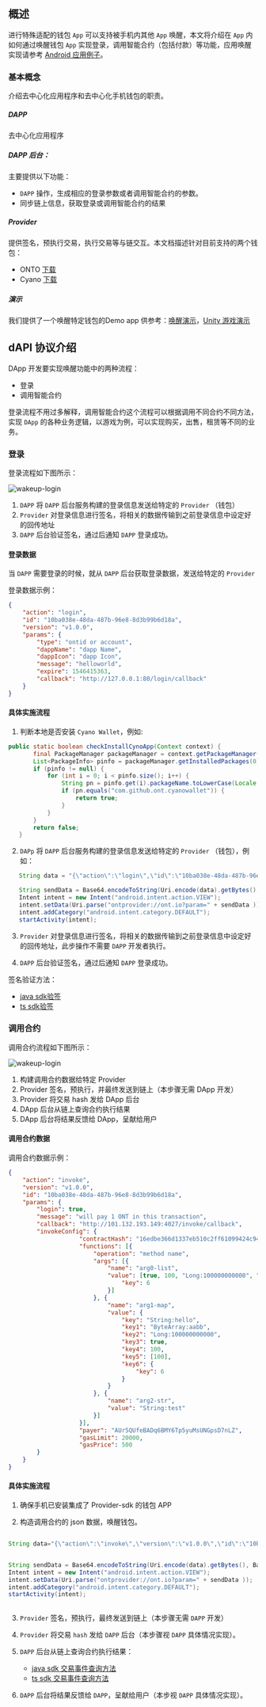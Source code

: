 

## 概述

进行特殊适配的钱包 ```App``` 可以支持被手机内其他 ```App``` 唤醒，本文将介绍在 ```App``` 内如何通过唤醒钱包 ```App``` 实现登录，调用智能合约（包括付款）等功能，应用唤醒实现请参考 [Android 应用例子](https://github.com/ontio-cyano/android-app-demo)。

### 基本概念

介绍去中心化应用程序和去中心化手机钱包的职责。

##### DAPP

去中心化应用程序

##### DAPP 后台：

主要提供以下功能：
- ```DAPP``` 操作，生成相应的登录参数或者调用智能合约的参数。
- 同步链上信息，获取登录或调用智能合约的结果

##### Provider
提供签名，预执行交易，执行交易等与链交互。本文档描述针对目前支持的两个钱包：
- ONTO [下载](https://onto.app)
- Cyano [下载](http://101.132.193.149/files/app-debug.apk)

##### 演示
我们提供了一个唤醒特定钱包的Demo app 供参考：[唤醒演示](https://github.com/ontio-cyano/android-app-demo)，[Unity 游戏演示](https://dev-docs.ont.io/#/docs-cn/dApp-Integration/12-unity_integration)



## dAPI 协议介绍

DApp 开发要实现唤醒功能中的两种流程：
- 登录
- 调用智能合约

登录流程不用过多解释，调用智能合约这个流程可以根据调用不同合约不同方法，实现 ```DApp``` 的各种业务逻辑，以游戏为例，可以实现购买，出售，租赁等不同的业务。

### 登录

登录流程如下图所示：

![wakeup-login](https://raw.githubusercontent.com/ontio/documentation/master/dev-website-docs/assets/integration/wakeupLogin.png)

1. ```DAPP``` 将 ```DAPP``` 后台服务构建的登录信息发送给特定的 ```Provider``` （钱包）
2. ```Provider``` 对登录信息进行签名，将相关的数据传输到之前登录信息中设定好的回传地址
3. ```DAPP``` 后台验证签名，通过后通知 ```DAPP``` 登录成功。

#### 登录数据

当 ```DAPP``` 需要登录的时候，就从 ```DAPP``` 后台获取登录数据，发送给特定的 ```Provider```

登录数据示例：
```json
{
	"action": "login",
	"id": "10ba038e-48da-487b-96e8-8d3b99b6d18a",
	"version": "v1.0.0",
	"params": {
		"type": "ontid or account",
		"dappName": "dapp Name",
		"dappIcon": "dapp Icon",
		"message": "helloworld",
		"expire": 1546415363,
		"callback": "http://127.0.0.1:80/login/callback"
	}
}
```

#### 具体实施流程

1. 判断本地是否安装 ```Cyano Wallet```，例如:

```java
public static boolean checkInstallCynoApp(Context context) {
       final PackageManager packageManager = context.getPackageManager();// 获取packagemanager
       List<PackageInfo> pinfo = packageManager.getInstalledPackages(0);// 获取所有已安装程序的包信息
       if (pinfo != null) {
           for (int i = 0; i < pinfo.size(); i++) {
               String pn = pinfo.get(i).packageName.toLowerCase(Locale.ENGLISH);
               if (pn.equals("com.github.ont.cyanowallet")) {
                   return true;
               }
           }
       }
       return false;
   }
```

2. ```DAPp``` 将 ```DAPP``` 后台服务构建的登录信息发送给特定的 ```Provider``` （钱包），例如：

```java
   String data = "{\"action\":\"login\",\"id\":\"10ba038e-48da-487b-96e8-8d3b99b6d18a\",\"version\":\"v1.0.0\",\"params\":{\"type\":\"ontid or account\",\"dappName\":\"dapp Name\",\"dappIcon\":\"dapp Icon\",\"message\":\"helloworld\",\"expire\":1546415363,\"callback\":\"http://127.0.0.1:80/login/callback\"}}"; //此处就是将之前的登录数据拼接后的状态。

   String sendData = Base64.encodeToString(Uri.encode(data).getBytes(), Base64.NO_WRAP);
   Intent intent = new Intent("android.intent.action.VIEW");
   intent.setData(Uri.parse("ontprovider://ont.io?param=" + sendData ));
   intent.addCategory("android.intent.category.DEFAULT");
   startActivity(intent);
```

3. ```Provider``` 对登录信息进行签名，将相关的数据传输到之前登录信息中设定好的回传地址，此步操作不需要 ```DAPP``` 开发者执行。

4. ```DAPP``` 后台验证签名，通过后通知 ```DAPP``` 登录成功。

签名验证方法：
* [java sdk验签](https://github.com/ontio/ontology-java-sdk/blob/master/docs/cn/interface.md#%E7%AD%BE%E5%90%8D%E9%AA%8C%E7%AD%BE)
* [ts sdk验签](https://github.com/ontio/ontology-ts-sdk/blob/master/test/ecdsa.crypto.test.ts)


### 调用合约

调用合约流程如下图所示：

![wakeup-login](https://raw.githubusercontent.com/ontio/documentation/master/dev-website-docs/assets/integration/wakeupInvoke.png)

1. 构建调用合约数据给特定 Provider
2. Provider 签名，预执行，并最终发送到链上（本步骤无需 DApp 开发）
3. Provider 将交易 hash 发给 DApp 后台
4. DApp 后台从链上查询合约执行结果
5. DApp 后台将结果反馈给 DApp，呈献给用户

#### 调用合约数据

调用合约数据示例：
```json
{
	"action": "invoke",
	"version": "v1.0.0",
	"id": "10ba038e-48da-487b-96e8-8d3b99b6d18a",
	"params": {
		"login": true,
		"message": "will pay 1 ONT in this transaction",
		"callback": "http://101.132.193.149:4027/invoke/callback",
		"invokeConfig": {
        			"contractHash": "16edbe366d1337eb510c2ff61099424c94aeef02",
        			"functions": [{
        				"operation": "method name",
        				"args": [{
        					"name": "arg0-list",
        					"value": [true, 100, "Long:100000000000", "Address:AUr5QUfeBADq6BMY6Tp5yuMsUNGpsD7nLZ", "ByteArray:aabb", "String:hello", [true, 100], {
        						"key": 6
        					}]
        				}, {
        					"name": "arg1-map",
        					"value": {
        						"key": "String:hello",
        						"key1": "ByteArray:aabb",
        						"key2": "Long:100000000000",
        						"key3": true,
        						"key4": 100,
        						"key5": [100],
        						"key6": {
        							"key": 6
        						}
        					}
        				}, {
        					"name": "arg2-str",
        					"value": "String:test"
        				}]
        			}],
        			"payer": "AUr5QUfeBADq6BMY6Tp5yuMsUNGpsD7nLZ",
        			"gasLimit": 20000,
        			"gasPrice": 500
        }
	}
}
```
#### 具体实施流程

1. 确保手机已安装集成了 Provider-sdk 的钱包 APP

2. 构造调用合约的 json 数据，唤醒钱包。

```java

String data="{\"action\":\"invoke\",\"version\":\"v1.0.0\",\"id\":\"10ba038e-48da-487b-96e8-8d3b99b6d18a\",\"params\":{\"login\":true,\"qrcodeUrl\":\"http://101.132.193.149:4027/qrcode/AUr5QUfeBADq6BMY6Tp5yuMsUNGpsD7nLZ\",\"message\":\"will pay 1 ONT in this transaction\",\"callback\":\"http://101.132.193.149:4027/invoke/callback\"}}";


String sendData = Base64.encodeToString(Uri.encode(data).getBytes(), Base64.NO_WRAP);
Intent intent = new Intent("android.intent.action.VIEW");
intent.setData(Uri.parse("ontprovider://ont.io?param=" + sendData ));
intent.addCategory("android.intent.category.DEFAULT");
startActivity(intent);
   
```

3. ```Provider``` 签名，预执行，最终发送到链上（本步骤无需 ```DAPP``` 开发）

4. ```Provider``` 将交易 ```hash``` 发给 ```DAPP``` 后台（本步骤视 ```DAPP``` 具体情况实现）。

5. ```DAPP``` 后台从链上查询合约执行结果：

   - [java sdk 交易事件查询方法](https://github.com/ontio/ontology-java-sdk/blob/master/docs/cn/basic.md#%E4%B8%8E%E9%93%BE%E4%BA%A4%E4%BA%92%E6%8E%A5%E5%8F%A3)
   - [ts sdk 交易事件查询方法](https://github.com/ontio/ontology-ts-sdk/blob/master/test/websocket.test.ts)

6. ```DAPP``` 后台将结果反馈给 ```DAPP```，呈献给用户（本步视 ```DAPP``` 具体情况实现）。